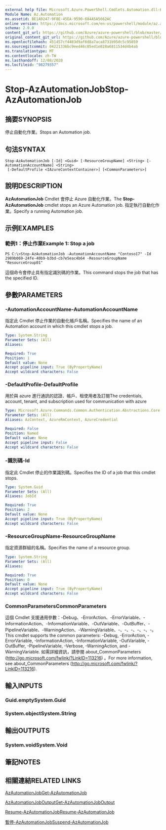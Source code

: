 ```yaml
---
external help file: Microsoft.Azure.PowerShell.Cmdlets.Automation.dll-Help.xml
Module Name: Az.Automation
ms.assetid: BE1A9247-9F8E-45EA-9590-684A5A5662AC
online version: https://docs.microsoft.com/en-us/powershell/module/az.automation/stop-azautomationjob
schema: 2.0.0
content_git_url: https://github.com/Azure/azure-powershell/blob/master/src/Automation/Automation/help/Stop-AzAutomationJob.md
original_content_git_url: https://github.com/Azure/azure-powershell/blob/master/src/Automation/Automation/help/Stop-AzAutomationJob.md
ms.openlocfilehash: 451457cf4483d9af6d8a7aca8731b95dc5c95859
ms.sourcegitcommit: 04221336bc9eed46c05ed1e828a6811534d4b4ab
ms.translationtype: MT
ms.contentlocale: zh-TW
ms.lasthandoff: 12/08/2020
ms.locfileid: "98279357"
---
```

# <span data-ttu-id="f8f5c-101">Stop-AzAutomationJob</span><span class="sxs-lookup"><span data-stu-id="f8f5c-101">Stop-AzAutomationJob</span></span>

## <span data-ttu-id="f8f5c-102">摘要</span><span class="sxs-lookup"><span data-stu-id="f8f5c-102">SYNOPSIS</span></span>
<span data-ttu-id="f8f5c-103">停止自動化作業。</span><span class="sxs-lookup"><span data-stu-id="f8f5c-103">Stops an Automation job.</span></span>

## <span data-ttu-id="f8f5c-104">句法</span><span class="sxs-lookup"><span data-stu-id="f8f5c-104">SYNTAX</span></span>

```
Stop-AzAutomationJob [-Id] <Guid> [-ResourceGroupName] <String> [-AutomationAccountName] <String>
 [-DefaultProfile <IAzureContextContainer>] [<CommonParameters>]
```

## <span data-ttu-id="f8f5c-105">說明</span><span class="sxs-lookup"><span data-stu-id="f8f5c-105">DESCRIPTION</span></span>
<span data-ttu-id="f8f5c-106">**AzAutomationJob** Cmdlet 會停止 Azure 自動化作業。</span><span class="sxs-lookup"><span data-stu-id="f8f5c-106">The **Stop-AzAutomationJob** cmdlet stops an Azure Automation job.</span></span>
<span data-ttu-id="f8f5c-107">指定執行自動化作業。</span><span class="sxs-lookup"><span data-stu-id="f8f5c-107">Specify a running Automation job.</span></span>

## <span data-ttu-id="f8f5c-108">示例</span><span class="sxs-lookup"><span data-stu-id="f8f5c-108">EXAMPLES</span></span>

### <span data-ttu-id="f8f5c-109">範例1：停止作業</span><span class="sxs-lookup"><span data-stu-id="f8f5c-109">Example 1: Stop a job</span></span>
```
PS C:\>Stop-AzAutomationJob -AutomationAccountName "Contoso17" -Id 2989b069-24fe-40b9-b3bd-cb7e5eac4b64 -ResourceGroupName "ResourceGroup01"
```

<span data-ttu-id="f8f5c-110">這個命令會停止具有指定識別碼的作業。</span><span class="sxs-lookup"><span data-stu-id="f8f5c-110">This command stops the job that has the specified ID.</span></span>

## <span data-ttu-id="f8f5c-111">參數</span><span class="sxs-lookup"><span data-stu-id="f8f5c-111">PARAMETERS</span></span>

### <span data-ttu-id="f8f5c-112">-AutomationAccountName</span><span class="sxs-lookup"><span data-stu-id="f8f5c-112">-AutomationAccountName</span></span>
<span data-ttu-id="f8f5c-113">指定此 Cmdlet 停止作業的自動化帳戶名稱。</span><span class="sxs-lookup"><span data-stu-id="f8f5c-113">Specifies the name of an Automation account in which this cmdlet stops a job.</span></span>

```yaml
Type: System.String
Parameter Sets: (All)
Aliases:

Required: True
Position: 1
Default value: None
Accept pipeline input: True (ByPropertyName)
Accept wildcard characters: False
```

### <span data-ttu-id="f8f5c-114">-DefaultProfile</span><span class="sxs-lookup"><span data-stu-id="f8f5c-114">-DefaultProfile</span></span>
<span data-ttu-id="f8f5c-115">用於與 azure 進行通訊的認證、帳戶、租使用者及訂閱</span><span class="sxs-lookup"><span data-stu-id="f8f5c-115">The credentials, account, tenant, and subscription used for communication with azure</span></span>

```yaml
Type: Microsoft.Azure.Commands.Common.Authentication.Abstractions.Core.IAzureContextContainer
Parameter Sets: (All)
Aliases: AzContext, AzureRmContext, AzureCredential

Required: False
Position: Named
Default value: None
Accept pipeline input: False
Accept wildcard characters: False
```

### <span data-ttu-id="f8f5c-116">-識別碼</span><span class="sxs-lookup"><span data-stu-id="f8f5c-116">-Id</span></span>
<span data-ttu-id="f8f5c-117">指定此 Cmdlet 停止的作業識別碼。</span><span class="sxs-lookup"><span data-stu-id="f8f5c-117">Specifies the ID of a job that this cmdlet stops.</span></span>

```yaml
Type: System.Guid
Parameter Sets: (All)
Aliases: JobId

Required: True
Position: 2
Default value: None
Accept pipeline input: True (ByPropertyName)
Accept wildcard characters: False
```

### <span data-ttu-id="f8f5c-118">-ResourceGroupName</span><span class="sxs-lookup"><span data-stu-id="f8f5c-118">-ResourceGroupName</span></span>
<span data-ttu-id="f8f5c-119">指定資源群組的名稱。</span><span class="sxs-lookup"><span data-stu-id="f8f5c-119">Specifies the name of a resource group.</span></span>

```yaml
Type: System.String
Parameter Sets: (All)
Aliases:

Required: True
Position: 0
Default value: None
Accept pipeline input: True (ByPropertyName)
Accept wildcard characters: False
```

### <span data-ttu-id="f8f5c-120">CommonParameters</span><span class="sxs-lookup"><span data-stu-id="f8f5c-120">CommonParameters</span></span>
<span data-ttu-id="f8f5c-121">這個 Cmdlet 支援通用參數：-Debug、-ErrorAction、-ErrorVariable、-InformationAction、-InformationVariable、-OutVariable、-OutBuffer、-PipelineVariable、-WarningAction、-WarningVariable、-、-、-、-、-、-。</span><span class="sxs-lookup"><span data-stu-id="f8f5c-121">This cmdlet supports the common parameters: -Debug, -ErrorAction, -ErrorVariable, -InformationAction, -InformationVariable, -OutVariable, -OutBuffer, -PipelineVariable, -Verbose, -WarningAction, and -WarningVariable.</span></span> <span data-ttu-id="f8f5c-122">如需詳細資訊，請參閱 about_CommonParameters (http://go.microsoft.com/fwlink/?LinkID=113216) 。</span><span class="sxs-lookup"><span data-stu-id="f8f5c-122">For more information, see about_CommonParameters (http://go.microsoft.com/fwlink/?LinkID=113216).</span></span>

## <span data-ttu-id="f8f5c-123">輸入</span><span class="sxs-lookup"><span data-stu-id="f8f5c-123">INPUTS</span></span>

### <span data-ttu-id="f8f5c-124">Guid.empty</span><span class="sxs-lookup"><span data-stu-id="f8f5c-124">System.Guid</span></span>

### <span data-ttu-id="f8f5c-125">System.object</span><span class="sxs-lookup"><span data-stu-id="f8f5c-125">System.String</span></span>

## <span data-ttu-id="f8f5c-126">輸出</span><span class="sxs-lookup"><span data-stu-id="f8f5c-126">OUTPUTS</span></span>

### <span data-ttu-id="f8f5c-127">System.void</span><span class="sxs-lookup"><span data-stu-id="f8f5c-127">System.Void</span></span>

## <span data-ttu-id="f8f5c-128">筆記</span><span class="sxs-lookup"><span data-stu-id="f8f5c-128">NOTES</span></span>

## <span data-ttu-id="f8f5c-129">相關連結</span><span class="sxs-lookup"><span data-stu-id="f8f5c-129">RELATED LINKS</span></span>

[<span data-ttu-id="f8f5c-130">AzAutomationJob</span><span class="sxs-lookup"><span data-stu-id="f8f5c-130">Get-AzAutomationJob</span></span>](./Get-AzAutomationJob.md)

[<span data-ttu-id="f8f5c-131">AzAutomationJobOutput</span><span class="sxs-lookup"><span data-stu-id="f8f5c-131">Get-AzAutomationJobOutput</span></span>](./Get-AzAutomationJobOutput.md)

[<span data-ttu-id="f8f5c-132">Resume-AzAutomationJob</span><span class="sxs-lookup"><span data-stu-id="f8f5c-132">Resume-AzAutomationJob</span></span>](./Resume-AzAutomationJob.md)

[<span data-ttu-id="f8f5c-133">暫停-AzAutomationJob</span><span class="sxs-lookup"><span data-stu-id="f8f5c-133">Suspend-AzAutomationJob</span></span>](./Suspend-AzAutomationJob.md)


